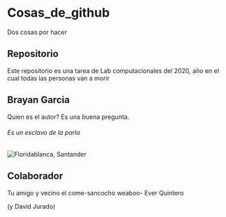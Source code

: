 # Cosas_de_github
Dos cosas por hacer
## Repositorio
Este repositorio es una tarea de Lab computacionales del 2020, año en el cual todas las personas van a morir
## Brayan Garcia
Quien es el autor? Es una buena pregunta.
###### Es un esclavo de la parla
![Floridablanca, Santander](https://2.bp.blogspot.com/-sPZyekqGxy0/VH1BYUwrnmI/AAAAAAAAB_w/vqwgdrsL-HI/s1600/Tamales%2BTolimenses%2BSySPMS.jpg "Que viva el san pedro en el espinal")
## Colaborador
Tu amigo y vecino el come-sancocho weaboo- Ever Quintero 



(y David Jurado)

